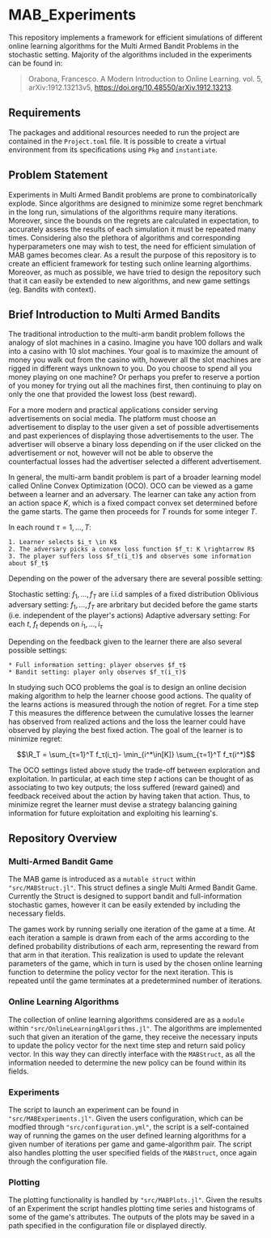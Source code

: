 # MAB_Experiments
This repository implements a framework for efficient simulations of different online learning algorithms for the Multi Armed Bandit Problems in the stochastic setting. 
Majority of the algorithms included in the experiments can be found in:

> Orabona, Francesco. A Modern Introduction to Online Learning. vol. 5, arXiv:1912.13213v5, https://doi.org/10.48550/arXiv.1912.13213.

## Requirements
The packages and additional resources needed to run the project are contained in the `Project.toml` file. It is possible to create a virtual environment from its specifications using `Pkg` and `instantiate`.

## Problem Statement
Experiments in Multi Armed Bandit problems are prone to combinatorically explode. 
Since algorithms are designed to minimize some regret benchmark in the long run, simulations of the algorithms require many iterations.
Moreover, since the bounds on the regrets are calculated in expectation, to accurately assess the results of each simulation it must be repeated many times.
Considering also the plethora of algorithms and corresponding hyperparameters one may wish to test, the need for efficient simulation of MAB games becomes clear.
As a result the purpose of this repository is to create an efficient framework for testing such online learning algorthims.
Moreover, as much as possible, we have tried to design the repository such that it can easily be extended to new algorithms, and new game settings (eg. Bandits with context).

## Brief Introduction to Multi Armed Bandits
The traditional introduction to the multi-arm bandit problem follows the analogy of slot machines in a casino. Imagine you have 100 dollars and walk into a casino with 10 slot machines. Your goal is to maximize the amount of money you walk out from the casino with, however all the slot machines are rigged in different ways unknown to you. Do you choose to spend all you money playing on one machine? Or perhaps you prefer to reserve a portion of you money for trying out all the machines first, then continuing to play on only the one that provided the lowest loss (best reward). 

For a more modern and practical applications consider serving advertisements on social media. The platform must choose an advertisement to display to the user given a set of possible advertisements and past experiences of displaying those advertisements to the user. The advertiser will observe a binary loss depending on if the user clicked on the advertisement or not, however will not be able to observe the counterfactual losses had the advertiser selected a different advertisement.

In general, the multi-arm bandit problem is part of a broader learning model called Online Convex Optimization (OCO). OCO can be viewed as a game between a learner and an adversary. The learner can take any action from an action space $K$, which is a fixed compact convex set determined before the game starts. The game then proceeds for $T$ rounds for some integer $T$.

In each round $τ=1,\ldots,T$:

    1. Learner selects $i_τ \in K$
    2. The adversary picks a convex loss function $f_τ: K \rightarrow R$
    3. The player suffers loss $f_t(i_t)$ and observes some information about $f_t$


Depending on the power of the adversary there are several possible setting:

Stochastic setting: $f_1,\ldots,f_T$ are i.i.d samples of a fixed distribution
Oblivious adversary setting: $f_1,\ldots,f_T$ are arbritary but decided before the game starts (i.e. independent of the player's actions)
Adaptive adversary setting: For each $t$, $f_t$ depends on $i_1,\ldots,i_τ$

Depending on the feedback given to the learner there are also several possible settings:


    * Full information setting: player observes $f_τ$
    * Bandit setting: player only observes $f_τ(i_τ)$


In studying such OCO problems the goal is to design an online decision making algorithm to help the learner choose good actions. The quality of the learns actions is measured through the notion of regret. For a time step $T$ this measures the difference between the cumulative losses the learner has observed from realized actions and the loss the learner could have observed by playing the best fixed action. The goal of the learner is to minimize regret:

```math
\R_T = \sum_{τ=1}^T f_τ(i_τ)- \min_{i^*\in[K]} \sum_{τ=1}^T f_τ(i^*)
```

The OCO settings listed above study the trade-off between exploration and exploitation. In particular, at each time step $t$ actions can be thought of as associating to two key outputs; the loss suffered (reward gained) and feedback received about the action by having taken that action. Thus, to minimize regret the learner must devise a strategy balancing gaining information for future exploitation and exploiting his learning's.
## Repository Overview

### Multi-Armed Bandit Game
The MAB game is introduced as a `mutable struct` within `"src/MABStruct.jl"`. 
This struct defines a single Multi Armed Bandit Game. 
Currently the Struct is designed to support bandit and full-information stochastic games, however it can be easily extended by including the necessary fields.

The games work by running serially one iteration of the game at a time. At each iteration a sample is drawn from each of the arms according to the defined probability distributions of each arm, representing the reward from that arm in that iteration. This realization is used to update the relevant parameters of the game, which in turn is used by the chosen online learning function to determine the policy vector for the next iteration. This is repeated until the game terminates at a predetermined number of iterations.

### Online Learning Algorithms
The collection of online learning algorithms considered are as a `module` within `"src/OnlineLearningAlgorithms.jl"`. The algorithms are implemented such that given an iteration of the game, they receive the necessary inputs to update the policy vector for the next time step and return said policy vector. In this way they can directly interface with the `MABStruct`, as all the information needed to determine the new policy can be found within its fields. 

### Experiments
The script to launch an experiment can be found in `"src/MABExperiments.jl"`. Given the users configuration, which can be modfied through `"src/configuration.yml"`, the script is a self-contained way of running the games on the user defined learning algorithms for a given number of iterations per game and game-algorithm pair. The script also handles plotting the user specified fields of the `MABStruct`, once again through the configuration file.

### Plotting
The plotting functionality is handled by `"src/MABPlots.jl"`. Given the results of an Experiment the script handles plotting time series and histograms of some of the game's attributes. The outputs of the plots may be saved in a path specified in the configuration file or displayed directly.
